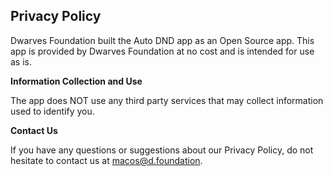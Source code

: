 ## Privacy Policy

Dwarves Foundation built the Auto DND app as an Open Source app. This app is provided by Dwarves Foundation at no cost and is intended for use as is.

**Information Collection and Use**

The app does NOT use any third party services that may collect information used to identify you.

**Contact Us**

If you have any questions or suggestions about our Privacy Policy, do not hesitate to contact us at macos@d.foundation.
